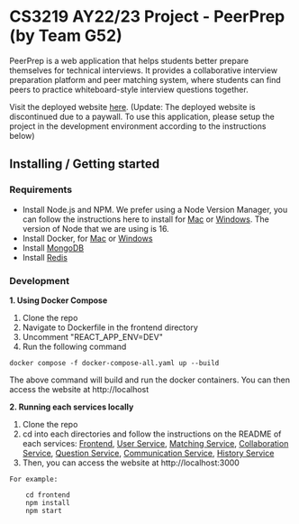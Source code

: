 # CS3219 AY22/23 Project - PeerPrep (by Team G52)

PeerPrep is a web application that helps students better prepare themselves for technical interviews. It provides a collaborative interview preparation platform and peer matching system, where students can find peers to practice whiteboard-style interview questions together.

Visit the deployed website [here](https://frontend-rob2padjya-de.a.run.app/). (Update: The deployed website is discontinued due to a paywall. To use this application, please setup the project in the development environment according to the instructions below)

## Installing / Getting started

### Requirements

- Install Node.js and NPM. We prefer using a Node Version Manager, you can follow the instructions here to install for [Mac](https://github.com/nvm-sh/nvm) or [Windows](https://github.com/coreybutler/nvm-windows). The version of Node that we are using is 16.
- Install Docker, for [Mac](https://docs.docker.com/desktop/install/mac-install/) or [Windows](https://docs.docker.com/desktop/install/windows-install/)
- Install [MongoDB](https://www.mongodb.com/docs/manual/administration/install-community/)
- Install [Redis](https://redis.io/docs/getting-started/installation/)

### Development

**1. Using Docker Compose**

1. Clone the repo
1. Navigate to Dockerfile in the frontend directory
1. Uncomment "REACT_APP_ENV=DEV"
1. Run the following command

```shell
docker compose -f docker-compose-all.yaml up --build
```

The above command will build and run the docker containers. You can then access the website at http://localhost

**2. Running each services locally**

1. Clone the repo
1. cd into each directories and follow the instructions on the README of each services: [Frontend](https://github.com/CS3219-AY2223S1/cs3219-project-ay2223s1-g52/tree/main/frontend), [User Service](https://github.com/CS3219-AY2223S1/cs3219-project-ay2223s1-g52/tree/main/user-service), [Matching Service](https://github.com/CS3219-AY2223S1/cs3219-project-ay2223s1-g52/tree/main/matching-service), [Collaboration Service](https://github.com/CS3219-AY2223S1/cs3219-project-ay2223s1-g52/tree/main/collaboration-service), [Question Service](https://github.com/CS3219-AY2223S1/cs3219-project-ay2223s1-g52/tree/main/question-service), [Communication Service](https://github.com/CS3219-AY2223S1/cs3219-project-ay2223s1-g52/tree/main/communication-service), [History Service](https://github.com/CS3219-AY2223S1/cs3219-project-ay2223s1-g52/tree/main/history-service)
1. Then, you can access the website at http://localhost:3000

```
For example:

    cd frontend
    npm install
    npm start
```
